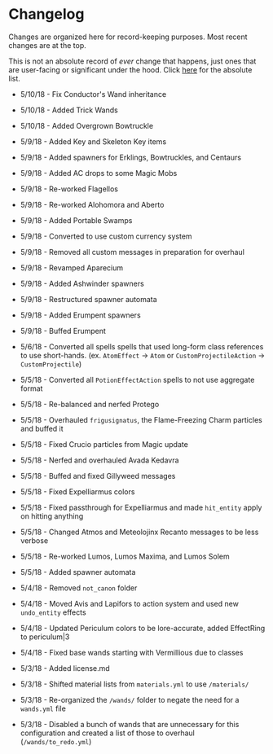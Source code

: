 # Changelog

Changes are organized here for record-keeping purposes. Most recent changes are at the top.

This is not an absolute record of *ever* change that happens, just ones that are user-facing or significant under the hood. Click [here](https://github.com/grisstyl/BetterPotter/commits/master) for the absolute list.

* 5/10/18 - Fix Conductor's Wand inheritance
* 5/10/18 - Added Trick Wands
* 5/10/18 - Added Overgrown Bowtruckle

* 5/9/18 - Added Key and Skeleton Key items
* 5/9/18 - Added spawners for Erklings, Bowtruckles, and Centaurs
* 5/9/18 - Added AC drops to some Magic Mobs
* 5/9/18 - Re-worked Flagellos
* 5/9/18 - Re-worked Alohomora and Aberto
* 5/9/18 - Added Portable Swamps
* 5/9/18 - Converted to use custom currency system
* 5/9/18 - Removed all custom messages in preparation for overhaul
* 5/9/18 - Revamped Aparecium
* 5/9/18 - Added Ashwinder spawners
* 5/9/18 - Restructured spawner automata
* 5/9/18 - Added Erumpent spawners
* 5/9/18 - Buffed Erumpent

* 5/6/18 - Converted all spells spells that used long-form class references to use short-hands. (ex. `AtomEffect` -> `Atom` or `CustomProjectileAction` -> `CustomProjectile`)

* 5/5/18 - Converted all `PotionEffectAction` spells to not use aggregate format
* 5/5/18 - Re-balanced and nerfed Protego
* 5/5/18 - Overhauled `frigusignatus`, the Flame-Freezing Charm particles and buffed it
* 5/5/18 - Fixed Crucio particles from Magic update
* 5/5/18 - Nerfed and overhauled Avada Kedavra
* 5/5/18 - Buffed and fixed Gillyweed messages
* 5/5/18 - Fixed Expelliarmus colors
* 5/5/18 - Fixed passthrough for Expelliarmus and made `hit_entity` apply on hitting anything
* 5/5/18 - Changed Atmos and Meteolojinx Recanto messages to be less verbose
* 5/5/18 - Re-worked Lumos, Lumos Maxima, and Lumos Solem
* 5/5/18 - Added spawner automata

* 5/4/18 - Removed `not_canon` folder
* 5/4/18 - Moved Avis and Lapifors to action system and used new `undo_entity` effects
* 5/4/18 - Updated Periculum colors to be lore-accurate, added EffectRing to periculum|3
* 5/4/18 - Fixed base wands starting with Vermillious due to classes

* 5/3/18 - Added license.md
* 5/3/18 - Shifted material lists from `materials.yml` to use `/materials/`
* 5/3/18 - Re-organized the `/wands/` folder to negate the need for a `wands.yml` file
* 5/3/18 - Disabled a bunch of wands that are unnecessary for this configuration and created a list of those to overhaul (`/wands/to_redo.yml`)
